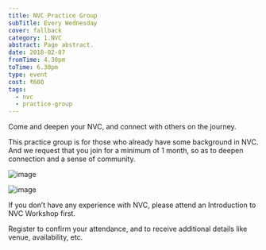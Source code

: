 ```yaml
---
title: NVC Practice Group
subTitle: Every Wednesday
cover: fallback
category: 1.NVC
abstract: Page abstract.
date: 2018-02-07
fromTime: 4.30pm
toTime: 6.30pm
type: event
cost: ₹600
tags:
  - nvc
  - practice-group
---
```


Come and deepen your NVC, and connect with others on the journey.

This practice group is for those who already have some background in NVC. And we request that you join for a minimum of 1 month, so as to deepen connection and a sense of community.

![image](/content-assets/nvc-practice-group/nvc-practice-group-3_720X450.jpg)

![image](/content-assets/nvc-practice-group/nvc-practice-group-4_1105X500.jpg)

If you don’t have any experience with NVC, please attend an Introduction to NVC Workshop first.

Register to confirm your attendance, and to receive additional details like venue, availability, etc.
